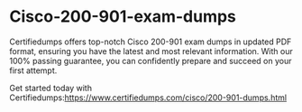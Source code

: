 # Cisco-200-901-exam-dumps
Certifiedumps offers top-notch Cisco 200-901 exam dumps in updated PDF format, ensuring you have the latest and most relevant information. With our 100% passing guarantee, you can confidently prepare and succeed on your first attempt.

 Get started today with Certifiedumps:https://www.certifiedumps.com/cisco/200-901-dumps.html
